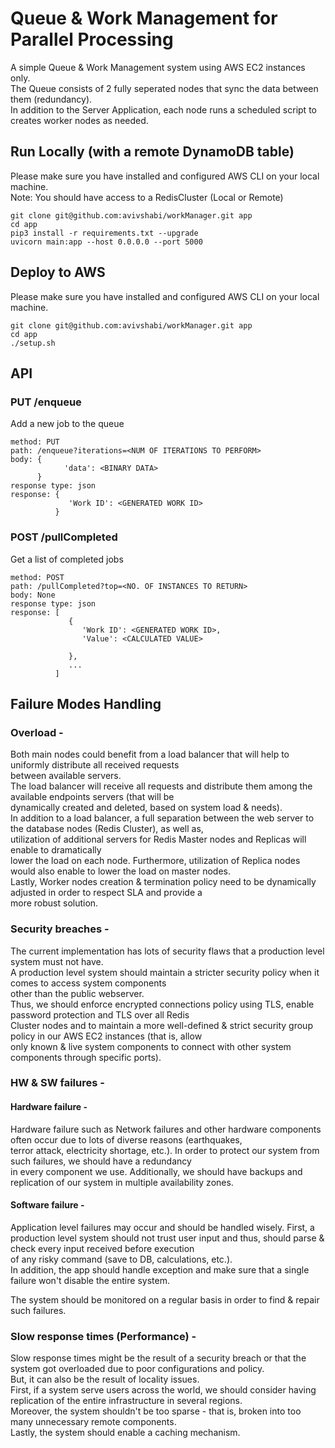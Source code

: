 # Queue & Work Management for Parallel Processing  
A simple Queue & Work Management system using AWS EC2 instances only.  
The Queue consists of 2 fully seperated nodes that sync the data between them (redundancy).  
In addition to the Server Application, each node runs a scheduled script to creates worker nodes as needed.

## Run Locally (with a remote DynamoDB table)

Please make sure you have installed and configured AWS CLI on your local machine.  
Note: You should have access to a RedisCluster (Local or Remote)  

```
git clone git@github.com:avivshabi/workManager.git app  
cd app
pip3 install -r requirements.txt --upgrade
uvicorn main:app --host 0.0.0.0 --port 5000
```

## Deploy to AWS

Please make sure you have installed and configured AWS CLI on your local machine.  

```
git clone git@github.com:avivshabi/workManager.git app  
cd app
./setup.sh
```

## API
### PUT /enqueue  

Add a new job to the queue
```
method: PUT
path: /enqueue?iterations=<NUM OF ITERATIONS TO PERFORM>
body: {
            'data': <BINARY DATA>    
      }
response type: json
response: { 
             'Work ID': <GENERATED WORK ID>
          }
```

### POST /pullCompleted  

Get a list of completed jobs
```
method: POST
path: /pullCompleted?top=<NO. OF INSTANCES TO RETURN>
body: None
response type: json
response: [
             {
                'Work ID': <GENERATED WORK ID>,
                'Value': <CALCULATED VALUE>
                
             },
             ...
          ]
```

## Failure Modes Handling

### Overload -

Both main nodes could benefit from a load balancer that will help to uniformly distribute all received requests  
between available servers.  
The load balancer will receive all requests and distribute them among the available endpoints servers (that will be  
dynamically created and deleted, based on system load & needs).  
In addition to a load balancer, a full separation between the web server to the database nodes (Redis Cluster), as well as,  
utilization of additional servers for Redis Master nodes and Replicas will enable to dramatically  
lower the load on each node. Furthermore, utilization of Replica nodes would also enable to lower the load on master nodes.  
Lastly, Worker nodes creation & termination policy need to be dynamically adjusted in order to respect SLA and provide a  
more robust solution.

### Security breaches -

The current implementation has lots of security flaws that a production level system must not have.  
A production level system should maintain a stricter security policy when it comes to access system components  
other than the public webserver.  
Thus, we should enforce encrypted connections policy using TLS, enable password protection and TLS over all Redis  
Cluster nodes and to maintain a more well-defined & strict security group policy in our AWS EC2 instances (that is, allow  
only known & live system components to connect with other system components through specific ports).

### HW & SW failures -

#### Hardware failure -

Hardware failure such as Network failures and other hardware components often occur due to lots of diverse reasons (earthquakes,  
terror attack, electricity shortage, etc.). In order to protect our system from such failures, we should have a redundancy  
in every component we use. Additionally, we should have backups and replication of our system in multiple availability zones.  

#### Software failure -

Application level failures may occur and should be handled wisely. 
First, a production level system should not trust user input and thus, should parse & check every input received before execution  
of any risky command (save to DB, calculations, etc.).  
In addition, the app should handle exception and make sure that a single failure won't disable the entire system.

The system should be monitored on a regular basis in order to find & repair such failures.

### Slow response times (Performance) -

Slow response times might be the result of a security breach or that the system got overloaded due to poor configurations and policy.  
But, it can also be the result of locality issues.  
First, if a system serve users across the world, we should consider having replication of the entire infrastructure in several regions.  
Moreover, the system shouldn't be too sparse - that is, broken into too many unnecessary remote components.  
Lastly, the system should enable a caching mechanism.


